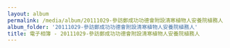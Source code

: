 ```yaml
---
layout: album
permalink: /media/album/20111029-參訪鄭成功功德會附設清寒植物人安養院植務人
album_folder: '20111029-參訪鄭成功功德會附設清寒植物人安養院植務人'
title: 電子相簿 - 20111029-參訪鄭成功功德會附設清寒植物人安養院植務人
---
```

